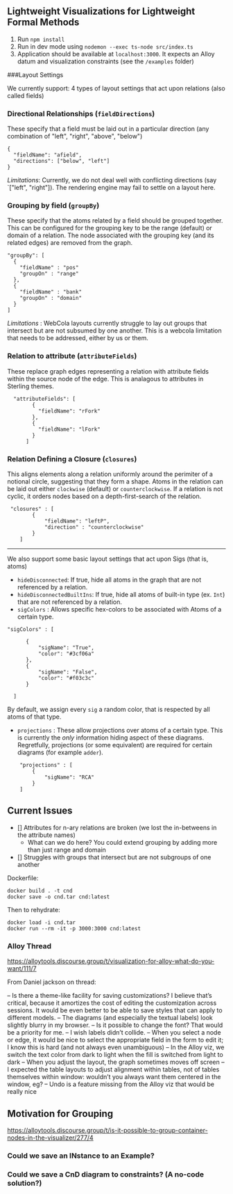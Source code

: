 ## Lightweight Visualizations for Lightweight Formal Methods

1. Run `npm install`
2. Run in dev mode using `nodemon --exec ts-node src/index.ts`
3. Application should be available at `localhost:3000`. It expects an Alloy datum and visualization constraints (see the `/examples` folder)


###Layout Settings


We currently support:
4 types of layout settings that act upon relations (also called fields)


### Directional Relationships (`fieldDirections`)

These specify that a field must be laid out in a particular direction (any combination of "left", "right", "above", "below")

```
{
  "fieldName": "afield",
  "directions": ["below", "left"]
}
```

*Limitations*: Currently, we do not deal well with conflicting directions (say `["left", "right"]). The rendering engine may fail to settle on a layout here.

### Grouping by field (`groupBy`)

These specify that the atoms related by a field should be grouped together. This can be configured for the grouping key to be the range (default) or domain of a relation. The node associated with the grouping key (and its related edges) are removed from the graph.

```
"groupBy": [
  {
    "fieldName" : "pos"
    "groupOn" : "range"
  },
  {
    "fieldName" : "bank"
    "groupOn" : "domain"
  }
]
```

*Limitations* : WebCola layouts currently struggle to lay out groups that intersect but are not subsumed by one another. This is a webcola limitation that needs to be addressed, either by us or them.


### Relation to attribute (`attributeFields`)

These replace graph edges representing a relation with attribute fields within the source node of the edge. This is analagous to attributes in Sterling themes.
```
  "attributeFields": [
        {
          "fieldName": "rFork"
        },
        {
          "fieldName": "lFork"
        }
      ]
```


### Relation Defining a Closure (`closures`)

This aligns elements along a relation uniformly around the perimiter of a notional circle, suggesting that they form a shape.
Atoms in the relation can be laid out either `clockwise` (default) or `counterclockwise`. If a relation is not cyclic, it orders nodes based on a depth-first-search of the relation.


```
 "closures" : [
        {
            "fieldName": "leftP",
            "direction" : "counterclockwise"
        }
    ]

```


-------------------
We also support some basic layout settings that act upon Sigs (that is, atoms)

  - `hideDisconnected`: If true, hide all atoms in the graph that are not referenced by a relation.
  - `hideDisconnectedBuiltIns`: If true, hide all atoms of built-in type (ex. `Int`) that are not referenced by a relation.
  - `sigColors` : Allows specific hex-colors to be associated with Atoms of a certain type.
  ```
"sigColors" : [

        {
            "sigName": "True",
            "color": "#3cf06a"
        },
        {
            "sigName": "False",
            "color": "#f03c3c"
        }

    ]

```
By default, we assign every `sig` a random color, that is respected by all atoms of that type.


- `projections` : These allow projections over atoms of a certain type. This is currently the *only* information hiding aspect of these diagrams. Regretfully, projections (or some equivalent) are required for certain diagrams (for example `adder`).
```
    "projections" : [
        {
            "sigName": "RCA"
        }
    ]
```

## Current Issues

- [] Attributes for n-ary relations are broken (we lost the in-betweens in the attribute names)
  - What can we do here? You could extend grouping by adding more than just range and domain
- [] Struggles with groups that intersect but are not subgroups of one another



Dockerfile:
```
docker build . -t cnd   
docker save -o cnd.tar cnd:latest
```

Then to rehydrate:

```
docker load -i cnd.tar
docker run --rm -it -p 3000:3000 cnd:latest
```



### Alloy Thread

https://alloytools.discourse.group/t/visualization-for-alloy-what-do-you-want/111/7

From Daniel jackson on thread:

– Is there a theme-like facility for saving customizations? I believe that’s critical, because it amortizes the cost of editing the customization across sessions. It would be even better to be able to save styles that can apply to different models.
– The diagrams (and especially the textual labels) look slightly blurry in my browser.
– Is it possible to change the font? That would be a priority for me.
– I wish labels didn’t collide.
– When you select a node or edge, it would be nice to select the appropriate field in the form to edit it; I know this is hard (and not always even unambiguous)
– In the Alloy viz, we switch the text color from dark to light when the fill is switched from light to dark
– When you adjust the layout, the graph sometimes moves off screen
– I expected the table layouts to adjust alignment within tables, not of tables themselves within window: wouldn’t you always want them centered in the window, eg?
– Undo is a feature missing from the Alloy viz that would be really nice



## Motivation for Grouping

https://alloytools.discourse.group/t/is-it-possible-to-group-container-nodes-in-the-visualizer/277/4



### Could we save an INstance to an Example?

### Could we save a CnD diagram to constraints? (A no-code solution?)